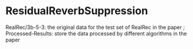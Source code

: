 # ResidualReverbSuppression
RealRec/3b-5-3: the original data for the test set of RealRec in the paper ; 
Processed-Results: store the data processed by different algorithms in the paper
